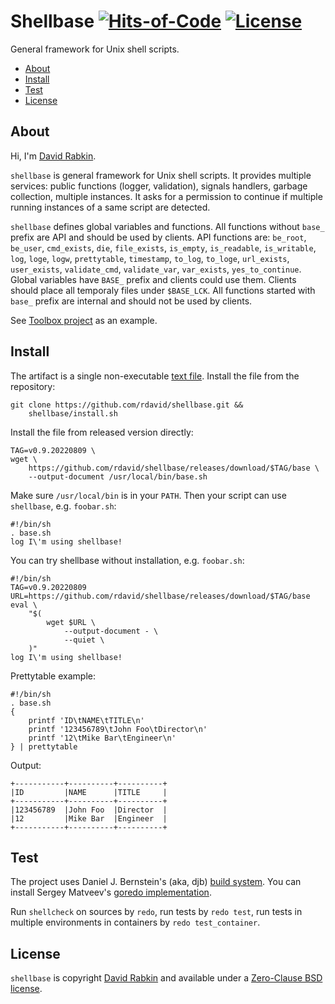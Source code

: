 # Shellbase [![Hits-of-Code](https://hitsofcode.com/github/rdavid/shellbase?branch=master)](https://hitsofcode.com/view/github/rdavid/shellbase?branch=master) [![License](https://img.shields.io/badge/license-0BSD-green)](https://github.com/rdavid/shellbase/blob/master/LICENSE)
General framework for Unix shell scripts.

* [About](#about)
* [Install](#install)
* [Test](#test)
* [License](#license)

## About
Hi, I'm [David Rabkin](http://cv.rabkin.co.il).

`shellbase` is general framework for Unix shell scripts. It provides multiple
services: public functions (logger, validation), signals handlers, garbage
collection, multiple instances. It asks for a permission to continue if
multiple running instances of a same script are detected.

`shellbase` defines global variables and functions. All functions without
`base_` prefix are API and should be used by clients. API functions are:
`be_root`, `be_user`, `cmd_exists`, `die`, `file_exists`, `is_empty`,
`is_readable`, `is_writable`, `log`, `loge`, `logw`, `prettytable`,
`timestamp`, `to_log`, `to_loge`, `url_exists`, `user_exists`, `validate_cmd`,
`validate_var`, `var_exists`, `yes_to_continue`. Global variables have `BASE_`
prefix and clients could use them. Clients should place all temporaly files
under `$BASE_LCK`. All functions started with `base_` prefix are internal and
should not be used by clients.

See [Toolbox project](https://github.com/rdavid/toolbox) as an example.

## Install
The artifact is a single non-executable [text
file](https://github.com/rdavid/shellbase/blob/master/inc/base). Install the
file from the repository:

    git clone https://github.com/rdavid/shellbase.git &&
    	shellbase/install.sh

Install the file from released version directly:

    TAG=v0.9.20220809 \
    wget \
    	https://github.com/rdavid/shellbase/releases/download/$TAG/base \
    	--output-document /usr/local/bin/base.sh

Make sure `/usr/local/bin` is in your `PATH`. Then your script can use
`shellbase`, e.g. `foobar.sh`:

    #!/bin/sh
    . base.sh
    log I\'m using shellbase!

You can try shellbase without installation, e.g. `foobar.sh`:

    #!/bin/sh
    TAG=v0.9.20220809
    URL=https://github.com/rdavid/shellbase/releases/download/$TAG/base
    eval \
    	"$(
    		wget $URL \
    			--output-document - \
    			--quiet \
    	)"
    log I\'m using shellbase!

Prettytable example:

    #!/bin/sh
    . base.sh
    {
    	printf 'ID\tNAME\tTITLE\n'
    	printf '123456789\tJohn Foo\tDirector\n'
    	printf '12\tMike Bar\tEngineer\n'
    } | prettytable

Output:

    +-----------+----------+----------+
    |ID         |NAME      |TITLE     |
    +-----------+----------+----------+
    |123456789  |John Foo  |Director  |
    |12         |Mike Bar  |Engineer  |
    +-----------+----------+----------+

## Test
The project uses Daniel J. Bernstein's (aka, djb)
[build system](http://cr.yp.to/redo.html). You can install Sergey Matveev's
[goredo implementation](http://www.goredo.cypherpunks.ru/Install.html).

Run `shellcheck` on sources by `redo`, run tests by `redo test`, run tests in
multiple environments in containers by `redo test_container`.

## License
`shellbase` is copyright [David Rabkin](http://cv.rabkin.co.il) and available
under a [Zero-Clause BSD license](https://github.com/rdavid/shellbase/blob/master/LICENSE).
